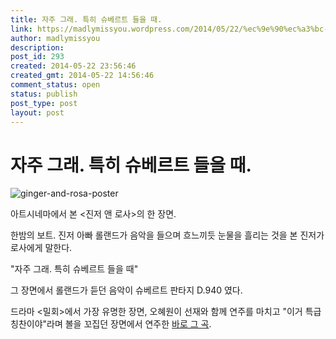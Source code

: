 ```yaml
---
title: 자주 그래. 특히 슈베르트 들을 때.
link: https://madlymissyou.wordpress.com/2014/05/22/%ec%9e%90%ec%a3%bc-%ea%b7%b8%eb%9e%98-%ed%8a%b9%ed%9e%88-%ec%8a%88%eb%b2%a0%eb%a5%b4%ed%8a%b8-%eb%93%a4%ec%9d%84-%eb%95%8c/
author: madlymissyou
description: 
post_id: 293
created: 2014-05-22 23:56:46
created_gmt: 2014-05-22 14:56:46
comment_status: open
status: publish
post_type: post
layout: post
---
```


# 자주 그래. 특히 슈베르트 들을 때.

![ginger-and-rosa-poster](http://madlymissyou.files.wordpress.com/2014/05/ginger-and-rosa-poster.jpg?w=611)

아트시네마에서 본 <진저 앤 로사>의 한 장면.

한밤의 보트. 진저 아빠 롤랜드가 음악을 들으며 흐느끼듯 눈물을 흘리는 것을 본 진저가 로사에게 말한다.

"자주 그래. 특히 슈베르트 들을 때"

그 장면에서 롤랜드가 듣던 음악이 슈베르트 판타지 D.940 였다.

드라마 <밀회>에서 가장 유명한 장면, 오혜원이 선재와 함께 연주를 마치고 "이거 특급 칭찬이야"라며 볼을 꼬집던 장면에서 연주한 [바로 그 곡](http://www.youtube.com/watch?v=7xvpe2Zz45A).